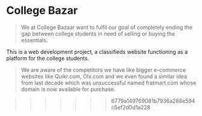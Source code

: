# College Bazar

> We at College Bazaar want to fulfil our goal of completely ending the gap between college students in need of selling or buying the essentials.

This is a web development project, a classifieds website functioning as a platform for the college students.
> We are aware of the competitors we have like bigger e-commerce websites like Quikr.com, Olx.com and we even found a similar idea from last decade which was unsuccessful named fratmart.com whose domain is now available for purchase.

>>>>>>> 6779a149769081b7936a288e594c5ef2d0d1a228
